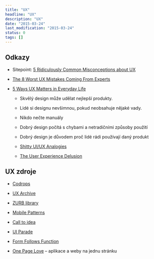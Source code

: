 ```yaml
---
title: "UX"
headline: "UX"
description: "UX"
date: "2015-03-24"
last_modification: "2015-03-24"
status: 0
tags: []
---
```


## Odkazy

  - Sitepoint: [5 Ridiculously Common Misconceptions about UX](http://www.sitepoint.com/5-ridiculously-common-misconceptions-about-ux/)

  - [The 8 Worst UX Mistakes Coming From Experts](https://medium.com/swlh/the-8-worst-ux-mistakes-coming-from-experts-692884971f80)

- [5 Ways UX Matters in Everyday Life](http://speckyboy.com/2015/10/25/ux-matters/)

  - Skvělý design může udělat nejlepší produkty.

  - Lidé si designu nevšimnou, pokud neobsahuje nějaké vady.

  - Nikdo nečte manuály

  - Dobrý design počítá s chybami a netradičními způsoby použití

  - Dobrý design je důvodem proč lidé rádi používají daný produkt

  - [Shitty UI/UX Analogies](http://shittyuiuxanalogies.tumblr.com/)

  - [The User Experience Delusion](https://www.shopify.com/partners/blog/81091910-the-user-experience-delusion)

## UX zdroje

  - [Codrops](http://tympanus.net/codrops/)

  - [UX Archive](http://www.uxarchive.com/)

  - [ZURB library](http://zurb.com/patterntap)

  - [Mobile Patterns](http://www.mobile-patterns.com/)

  - [Call to idea](http://www.calltoidea.com/)

  - [UI Parade](http://www.uiparade.com/)

  - [Form Follows Function](http://fff.cmiscm.com/)

  - [One Page Love](https://onepagelove.com/gallery/application) – aplikace a weby na jednu stránku